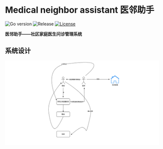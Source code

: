 # Medical neighbor assistant 医邻助手
<div>

![Go version](https://img.shields.io/badge/go-%3E%3Dv1.22-9cf)
![Release](https://img.shields.io/badge/release-1.0-green.svg)
[![License](https://img.shields.io/badge/license-MIT-blue.svg)](LICENSE)
</div>

<b>医邻助手——社区家庭医生问诊管理系统</b>

## 系统设计

<img src="./static/img.png" style="width: 800px"/>
